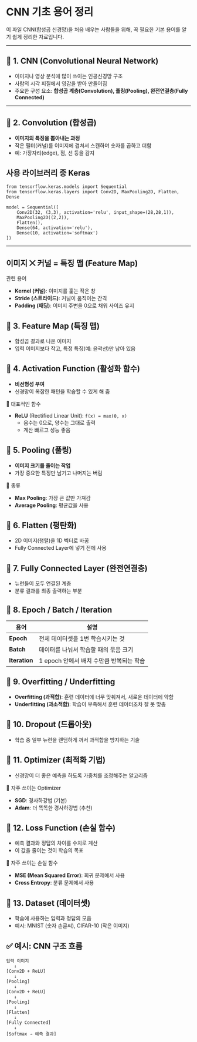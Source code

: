# CNN 기초 용어 정리 

이 파일 CNN(합성곱 신경망)을 처음 배우는 사람들을 위해, 꼭 필요한 기본 용어를 알기 쉽게 정리한 자료입니다.

---

## 📌 1. CNN (Convolutional Neural Network)

- 이미지나 영상 분석에 많이 쓰이는 인공신경망 구조
- 사람의 시각 피질에서 영감을 받아 만들어짐
- 주요한 구성 요소: **합성곱 계층(Convolution), 풀링(Pooling), 완전연결층(Fully Connected)**

---

## 📌 2. Convolution (합성곱)

- **이미지의 특징을 뽑아내는 과정**
- 작은 필터(커널)를 이미지에 겹쳐서 스캔하며 숫자를 곱하고 더함
- 예: 가장자리(edge), 점, 선 등을 감지

## 사용 라이브러리 중 **Keras**
```
from tensorflow.keras.models import Sequential
from tensorflow.keras.layers import Conv2D, MaxPooling2D, Flatten, Dense

model = Sequential([
    Conv2D(32, (3,3), activation='relu', input_shape=(28,28,1)),
    MaxPooling2D((2,2)),
    Flatten(),
    Dense(64, activation='relu'),
    Dense(10, activation='softmax')
])
```
---
## 이미지 ⨉ 커널 = 특징 맵 (Feature Map)

관련 용어  
- **Kernel (커널)**: 이미지를 훑는 작은 창
- **Stride (스트라이드)**: 커널이 움직이는 간격
- **Padding (패딩)**: 이미지 주변을 0으로 채워 사이즈 유지



## 📌 3. Feature Map (특징 맵)

- 합성곱 결과로 나온 이미지
- 입력 이미지보다 작고, 특정 특징(예: 윤곽선)만 남아 있음



## 📌 4. Activation Function (활성화 함수)

- **비선형성 부여**
- 신경망이 복잡한 패턴을 학습할 수 있게 해 줌

🔹 대표적인 함수
- **ReLU** (Rectified Linear Unit): `f(x) = max(0, x)`
  - 음수는 0으로, 양수는 그대로 출력
  - 계산 빠르고 성능 좋음


## 📌 5. Pooling (풀링)

- **이미지 크기를 줄이는 작업**
- 가장 중요한 특징만 남기고 나머지는 버림

🔹 종류
- **Max Pooling**: 가장 큰 값만 가져감
- **Average Pooling**: 평균값을 사용



## 📌 6. Flatten (평탄화)

- 2D 이미지(행렬)을 1D 벡터로 바꿈
- Fully Connected Layer에 넣기 전에 사용



## 📌 7. Fully Connected Layer (완전연결층)

- 뉴런들이 모두 연결된 계층
- 분류 결과를 최종 출력하는 부분



## 📌 8. Epoch / Batch / Iteration

| 용어        | 설명 |
|-------------|------|
| **Epoch**     | 전체 데이터셋을 1번 학습시키는 것 |
| **Batch**     | 데이터를 나눠서 학습할 때의 묶음 크기 |
| **Iteration** | 1 epoch 안에서 배치 수만큼 반복되는 학습 |



## 📌 9. Overfitting / Underfitting

- **Overfitting (과적합)**: 훈련 데이터에 너무 맞춰져서, 새로운 데이터에 약함
- **Underfitting (과소적합)**: 학습이 부족해서 훈련 데이터조차 잘 못 맞춤



## 📌 10. Dropout (드롭아웃)

- 학습 중 일부 뉴런을 랜덤하게 꺼서 과적합을 방지하는 기술



## 📌 11. Optimizer (최적화 기법)

- 신경망이 더 좋은 예측을 하도록 가중치를 조정해주는 알고리즘

🔹 자주 쓰이는 Optimizer
- **SGD**: 경사하강법 (기본)
- **Adam**: 더 똑똑한 경사하강법 (추천)



## 📌 12. Loss Function (손실 함수)

- 예측 결과와 정답의 차이를 수치로 계산
- 이 값을 줄이는 것이 학습의 목표

🔹 자주 쓰이는 손실 함수
- **MSE (Mean Squared Error)**: 회귀 문제에서 사용
- **Cross Entropy**: 분류 문제에서 사용



## 📌 13. Dataset (데이터셋)

- 학습에 사용하는 입력과 정답의 모음
- 예시: MNIST (숫자 손글씨), CIFAR-10 (작은 이미지)



## ✅ 예시: CNN 구조 흐름

```text
입력 이미지
   ↓
[Conv2D + ReLU]
   ↓
[Pooling]
   ↓
[Conv2D + ReLU]
   ↓
[Pooling]
   ↓
[Flatten]
   ↓
[Fully Connected]
   ↓
[Softmax → 예측 결과]
```
